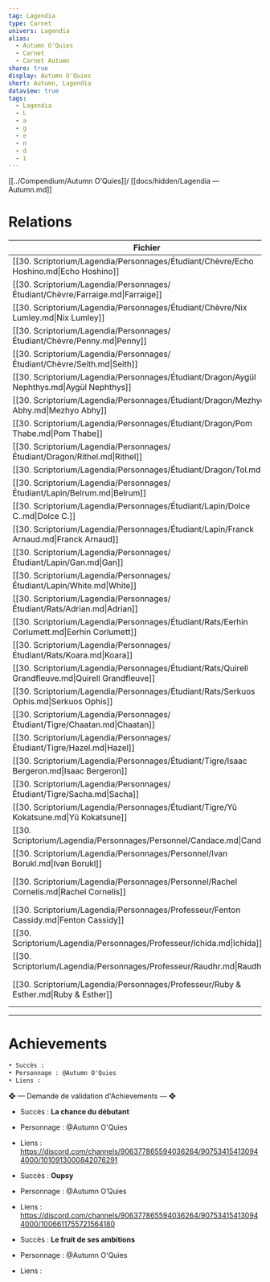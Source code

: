 ```yaml
---
tag: Lagendia
type: Carnet
univers: Lagendia
alias:
  - Autumn O'Quies
  - Carnet
  - Carnet Autumn
share: true
display: Autumn O'Quies
short: Autumn, Lagendia
dataview: true
tags:
  - Lagendia
  - L
  - a
  - g
  - e
  - n
  - d
  - i
---
```



[[../Compendium/Autumn O'Quies]]/ [[docs/hidden/Lagendia —  Autumn.md]]

# Relations
| Fichier                                                                                            | statut | avis              |
| -------------------------------------------------------------------------------------------------- | ------ | ----------------- |
| [[30. Scriptorium/Lagendia/Personnages/Étudiant/Chèvre/Echo Hoshino.md\|Echo Hoshino]]             | \-     | \-                |
| [[30. Scriptorium/Lagendia/Personnages/Étudiant/Chèvre/Farraige.md\|Farraige]]                     | \-     | \-                |
| [[30. Scriptorium/Lagendia/Personnages/Étudiant/Chèvre/Nix Lumley.md\|Nix Lumley]]                 | \-     | \-                |
| [[30. Scriptorium/Lagendia/Personnages/Étudiant/Chèvre/Penny.md\|Penny]]                           | \-     | \-                |
| [[30. Scriptorium/Lagendia/Personnages/Étudiant/Chèvre/Seith.md\|Seith]]                           | \-     | \-                |
| [[30. Scriptorium/Lagendia/Personnages/Étudiant/Dragon/Aygül Nephthys.md\|Aygül Nephthys]]         | \-     | \-                |
| [[30. Scriptorium/Lagendia/Personnages/Étudiant/Dragon/Mezhyo Abhy.md\|Mezhyo Abhy]]               | \-     | \-                |
| [[30. Scriptorium/Lagendia/Personnages/Étudiant/Dragon/Pom Thabe.md\|Pom Thabe]]                   | \-     | \-                |
| [[30. Scriptorium/Lagendia/Personnages/Étudiant/Dragon/Rithel.md\|Rithel]]                         | \-     | \-                |
| [[30. Scriptorium/Lagendia/Personnages/Étudiant/Dragon/Tol.md\|Tol]]                               | \-     | \-                |
| [[30. Scriptorium/Lagendia/Personnages/Étudiant/Lapin/Belrum.md\|Belrum]]                          | \-     | \-                |
| [[30. Scriptorium/Lagendia/Personnages/Étudiant/Lapin/Dolce C..md\|Dolce C.]]                      | \-     | \-                |
| [[30. Scriptorium/Lagendia/Personnages/Étudiant/Lapin/Franck Arnaud.md\|Franck Arnaud]]            | \-     | \-                |
| [[30. Scriptorium/Lagendia/Personnages/Étudiant/Lapin/Gan.md\|Gan]]                                | \-     | \-                |
| [[30. Scriptorium/Lagendia/Personnages/Étudiant/Lapin/White.md\|White]]                            | \-     | \-                |
| [[30. Scriptorium/Lagendia/Personnages/Étudiant/Rats/Adrian.md\|Adrian]]                           | \-     | \-                |
| [[30. Scriptorium/Lagendia/Personnages/Étudiant/Rats/Eerhin Corlumett.md\|Eerhin Corlumett]]       | \-     | \-                |
| [[30. Scriptorium/Lagendia/Personnages/Étudiant/Rats/Koara.md\|Koara]]                             | ✅      | Poto 😊           |
| [[30. Scriptorium/Lagendia/Personnages/Étudiant/Rats/Quirell Grandfleuve.md\|Quirell Grandfleuve]] | \-     | \-                |
| [[30. Scriptorium/Lagendia/Personnages/Étudiant/Rats/Serkuos Ophis.md\|Serkuos Ophis]]             | \-     | \-                |
| [[30. Scriptorium/Lagendia/Personnages/Étudiant/Tigre/Chaatan.md\|Chaatan]]                        | \-     | \-                |
| [[30. Scriptorium/Lagendia/Personnages/Étudiant/Tigre/Hazel.md\|Hazel]]                            | \-     | \-                |
| [[30. Scriptorium/Lagendia/Personnages/Étudiant/Tigre/Isaac Bergeron.md\|Isaac Bergeron]]          | \-     | \-                |
| [[30. Scriptorium/Lagendia/Personnages/Étudiant/Tigre/Sacha.md\|Sacha]]                            | \-     | \-                |
| [[30. Scriptorium/Lagendia/Personnages/Étudiant/Tigre/Yû Kokatsune.md\|Yû Kokatsune]]              | \-     | \-                |
| [[30. Scriptorium/Lagendia/Personnages/Personnel/Candace.md\|Candace]]                             | \-     | \-                |
| [[30. Scriptorium/Lagendia/Personnages/Personnel/Ivan Borukl.md\|Ivan Borukl]]                     | ✅      | Sympas 😊         |
| [[30. Scriptorium/Lagendia/Personnages/Personnel/Rachel Cornelis.md\|Rachel Cornelis]]             | ✅      | Brrr…. Fait peur  |
| [[30. Scriptorium/Lagendia/Personnages/Professeur/Fenton Cassidy.md\|Fenton Cassidy]]              | \-     | \-                |
| [[30. Scriptorium/Lagendia/Personnages/Professeur/Ichida.md\|Ichida]]                              | \-     | Neutre 😐         |
| [[30. Scriptorium/Lagendia/Personnages/Professeur/Raudhr.md\|Raudhr]]                              | \-     | \-                |
| [[30. Scriptorium/Lagendia/Personnages/Professeur/Ruby & Esther.md\|Ruby & Esther]]                | ✅      | Chill & sympa  😊 |




---
# Achievements
```md
• Succès :
• Personnage : @Autumn O'Quies
• Liens : 
```

❖ — Demande de validation d'Achievements — ❖
- Succès : **La chance du débutant**
- Personnage : @Autumn O'Quies
- Liens : https://discord.com/channels/906377865594036264/907534154130944000/1010913000842076291

- Succès : **Oupsy**
- Personnage : @Autumn O’Quies
- Liens : https://discord.com/channels/906377865594036264/907534154130944000/1006611755721564180

- Succès : **Le fruit de ses ambitions**
- Personnage : @Autumn O'Quies
- Liens :